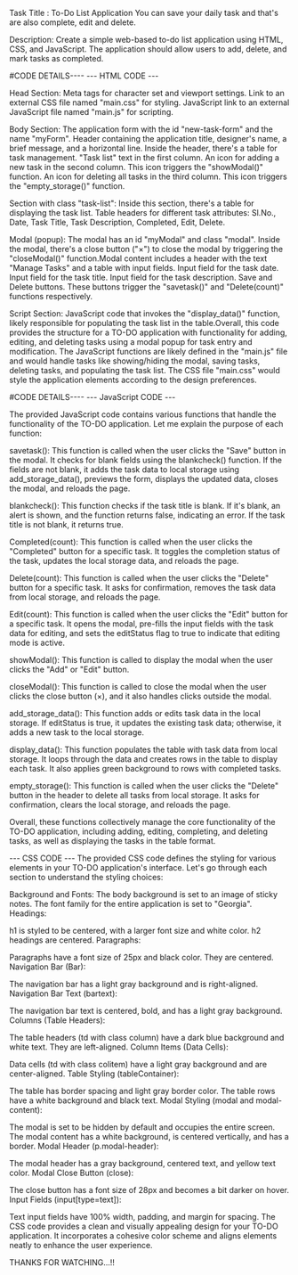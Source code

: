 Task Title : To-Do List Application
You can save your daily task and that's are also complete, edit and delete.

Description:
Create a simple web-based to-do list application using HTML, CSS, and JavaScript. The application should allow users to add, delete, and mark tasks as completed.

#CODE DETAILS----
---  HTML CODE  ---

Head Section:
Meta tags for character set and viewport settings.
Link to an external CSS file named "main.css" for styling.
JavaScript link to an external JavaScript file named "main.js" for scripting.

Body Section:
The application form with the id "new-task-form" and the name "myForm".
Header containing the application title, designer's name, a brief message, and a horizontal line.
Inside the header, there's a table for task management.
"Task list" text in the first column.
An icon for adding a new task in the second column. This icon triggers the "showModal()" function.
An icon for deleting all tasks in the third column. This icon triggers the "empty_storage()" function.

Section with class "task-list":
Inside this section, there's a table for displaying the task list.
Table headers for different task attributes: Sl.No., Date, Task Title, Task Description, Completed, Edit, Delete.

Modal (popup):
The modal has an id "myModal" and class "modal".
Inside the modal, there's a close button ("×") to close the modal by triggering the "closeModal()" function.Modal content includes a header with the text "Manage Tasks" and a table with input fields.
Input field for the task date.
Input field for the task title.
Input field for the task description.
Save and Delete buttons.
These buttons trigger the "savetask()" and "Delete(count)" functions respectively.

Script Section:
JavaScript code that invokes the "display_data()" function, likely responsible for populating the task list in the table.Overall, this code provides the structure for a TO-DO application with functionality for adding, editing, and deleting tasks using a modal popup for task entry and modification. The JavaScript functions are likely defined in the "main.js" file and would handle tasks like showing/hiding the modal, saving tasks, deleting tasks, and populating the task list. The CSS file "main.css" would style the application elements according to the design preferences.

#CODE DETAILS----
---  JavaScript CODE  ---

The provided JavaScript code contains various functions that handle the functionality of the TO-DO application. Let me explain the purpose of each function:

savetask(): 
This function is called when the user clicks the "Save" button in the modal. It checks for blank fields using the blankcheck() function. If the fields are not blank, it adds the task data to local storage using add_storage_data(), previews the form, displays the updated data, closes the modal, and reloads the page.

blankcheck(): 
This function checks if the task title is blank. If it's blank, an alert is shown, and the function returns false, indicating an error. If the task title is not blank, it returns true.

Completed(count): This function is called when the user clicks the "Completed" button for a specific task. It toggles the completion status of the task, updates the local storage data, and reloads the page.

Delete(count): 
This function is called when the user clicks the "Delete" button for a specific task. It asks for confirmation, removes the task data from local storage, and reloads the page.

Edit(count): 
This function is called when the user clicks the "Edit" button for a specific task. It opens the modal, pre-fills the input fields with the task data for editing, and sets the editStatus flag to true to indicate that editing mode is active.

showModal(): 
This function is called to display the modal when the user clicks the "Add" or "Edit" button.

closeModal(): 
This function is called to close the modal when the user clicks the close button (×), and it also handles clicks outside the modal.

add_storage_data(): 
This function adds or edits task data in the local storage. If editStatus is true, it updates the existing task data; otherwise, it adds a new task to the local storage.

display_data(): 
This function populates the table with task data from local storage. It loops through the data and creates rows in the table to display each task. It also applies green background to rows with completed tasks.

empty_storage(): 
This function is called when the user clicks the "Delete" button in the header to delete all tasks from local storage. It asks for confirmation, clears the local storage, and reloads the page.

Overall, these functions collectively manage the core functionality of the TO-DO application, including adding, editing, completing, and deleting tasks, as well as displaying the tasks in the table format.

---  CSS CODE  ---
The provided CSS code defines the styling for various elements in your TO-DO application's interface. Let's go through each section to understand the styling choices:

Background and Fonts:
The body background is set to an image of sticky notes.
The font family for the entire application is set to "Georgia".
Headings:

h1 is styled to be centered, with a larger font size and white color.
h2 headings are centered.
Paragraphs:

Paragraphs have a font size of 25px and black color. They are centered.
Navigation Bar (Bar):

The navigation bar has a light gray background and is right-aligned.
Navigation Bar Text (bartext):

The navigation bar text is centered, bold, and has a light gray background.
Columns (Table Headers):

The table headers (td with class column) have a dark blue background and white text. They are left-aligned.
Column Items (Data Cells):

Data cells (td with class colitem) have a light gray background and are center-aligned.
Table Styling (tableContainer):

The table has border spacing and light gray border color.
The table rows have a white background and black text.
Modal Styling (modal and modal-content):

The modal is set to be hidden by default and occupies the entire screen.
The modal content has a white background, is centered vertically, and has a border.
Modal Header (p.modal-header):

The modal header has a gray background, centered text, and yellow text color.
Modal Close Button (close):

The close button has a font size of 28px and becomes a bit darker on hover.
Input Fields (input[type=text]):

Text input fields have 100% width, padding, and margin for spacing.
The CSS code provides a clean and visually appealing design for your TO-DO application. It incorporates a cohesive color scheme and aligns elements neatly to enhance the user experience.

THANKS FOR WATCHING...!!

